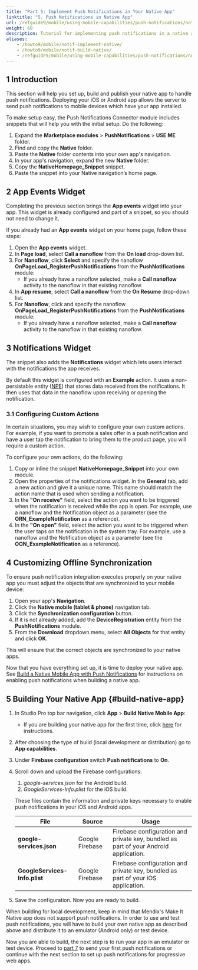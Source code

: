 ```yaml
---
title: "Part 5: Implement Push Notifications in Your Native App"
linktitle: "5. Push Notifications in Native App"
url: /refguide9/mobile/using-mobile-capabilities/push-notifications/notif-implement-native/
weight: 60
description: Tutorial for implementing push notifications in a native app.
aliases:
    - /howto9/mobile/notif-implement-native/
    - /howto9/mobile/notif-build-native/
    - /refguide9/mobile/using-mobile-capabilities/push-notifications/notif-build-native/
---
```


## 1 Introduction

This section will help you set up, build and publish your native app to handle push notifications. Deploying your iOS or Android app allows the server to send push notifications to mobile devices which have your app installed.

To make setup easy, the Push Notifications Connector module includes snippets that will help you with the initial setup. Do the following:

1. Expand the **Marketplace modules** > **PushNotifications** > **USE ME** folder.
1. Find and copy the **Native** folder.
1. Paste the **Native** folder contents into your own app's navigation.
1. In your app's navigation, expand the new **Native** folder.
1. Copy the **NativeHomepage_Snippet** snippet.
1. Paste the snippet into your Native navigation’s home page.

## 2 App Events Widget

Completing the previous section brings the **App events** widget into your app. This widget is already configured and part of a snippet, so you should not need to change it. 

If you already had an **App events** widget on your home page, follow these steps:

1. Open the **App events** widget.
1. In  **Page load**, select **Call a nanoflow** from the **On load**  drop-down list. 
1. For **Nanoflow**, click **Select** and specify the nanoflow **OnPageLoad_RegisterPushNotifications** from the **PushNotifications** module:<br /> 
    * If you already have a nanoflow selected, make a **Call nanoflow** activity to the nanoflow in that existing nanoflow.<br />
1. In **App resume**, select **Call a nanoflow** from the **On Resume** drop-down list. 
1. For **Nanoflow**, click and specify the nanoflow **OnPageLoad_RegisterPushNotifications** from the **PushNotifications** module: <br />
    * If you already have a nanoflow selected, make a **Call nanoflow** activity to the nanoflow in that existing nanoflow. <br /> 

## 3 Notifications Widget

The snippet also adds the **Notifications** widget which lets users interact with the notifications the app receives.

By default this widget is configured with an **Example** action. It uses a non-persistable entity ([NPE](/refguide9/persistability/#non-persistable)) that stores data received from the notifications. It then uses that data in the nanoflow upon receiving or opening the notification.

### 3.1 Configuring Custom Actions

In certain situations, you may wish to configure your own custom actions. For example, if you want to promote a sales offer in a push notification and have a user tap the notification to bring them to the product page, you will require a custom action. 

To configure your own actions, do the following:

1. Copy or inline the snippet **NativeHomepage_Snippet** into your own module.
1. Open the properties of the notifications widget. In the **General** tab, add a new action and give it a unique name. This name should match the action name that is used when sending a notification.
1. In the **"On receive"** field, select the action you want to be triggered when the notification is received while the app is open. For example, use a nanoflow and the Notification object as a parameter (see the **ORN_ExampleNotification** as a reference).
1. In the **"On open"** field, select the action you want to be triggered when the user taps on the notification in the system tray. For example, use a nanoflow and the Notification object as a parameter (see the **OON_ExampleNotification** as a reference).

## 4 Customizing Offline Synchronization

To ensure push notification integration executes properly on your native app you must adjust the objects that are synchronized to your mobile device:

1. Open your app's **Navigation**.
1. Click the **Native mobile (tablet & phone)** navigation tab.
1. Click the **Synchronization configuration** button.
1. If it is not already added, add the **DeviceRegistration** entity from the **PushNotifications** module.
1. From the **Download** dropdown menu, select **All Objects** for that entity and click **OK**.

This will ensure that the correct objects are synchronized to your native apps.

Now that you have everything set up, it is time to deploy your native app. See [Build a Native Mobile App with Push Notifications](/refguide9/mobile/using-mobile-capabilities/push-notifications/notif-build-native/) for instructions on enabling push notifications when building a native app. 

## 5 Building Your Native App {#build-native-app}

1. In Studio Pro top bar navigation, click **App** > **Build Native Mobile App**: </br>
    * If you are building your native app for the first time, click [here](/refguide/mobile/distributing-mobile-apps/building-native-apps/native-build-locally/) for instructions.</br>
1. After choosing the type of build (local development or distribution) go to **App capabilities**.</br>
1. Under **Firebase configuration** switch **Push notifications** to **On**.</br>
1. Scroll down and upload the Firebase configurations:</br>
    1. *google-services.json* for the Android build.</br>
    1. *GoogleServices-Info.plist* for the iOS build.</br>

    These files contain the information and private keys necessary to enable push notifications in your iOS and Android apps. 

    | **File**    | **Source**   | **Usage**      |
    | -------- | -------- | ------- |
    | **google-services.json** | Google Firebase | Firebase configuration and private key, bundled as part of your Android application. |
    | **GoogleServices-Info.plist** | Google Firebase | Firebase configuration and private key, bundled as part of your iOS application. |
1. Save the configuration. Now you are ready to build.

When building for local development, keep in mind that Mendix's Make It Native app does not support push notifications. In order to use and test push notifications, you will have to build your own native app as described above and distribute it to an emulator (Android only) or test device.

Now you are able to build, the next step is to run your app in an emulator or test device. Proceed to [part 7](/refguide/mobile/using-mobile-capabilities/push-notifications/notif-send-test/) to send your first push notifications or continue with the next section to set up push notifications for progressive web apps.
